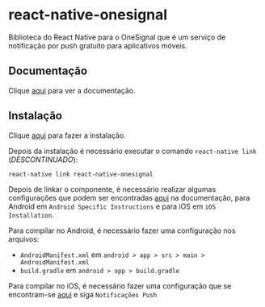 # react-native-onesignal

Biblioteca do React Native para o OneSignal que é um serviço de notificação por push gratuito para aplicativos móveis.

## Documentação

Clique [aqui](https://github.com/geektimecoil/react-native-onesignal) para ver a documentação.

## Instalação

Clique [aqui](https://www.npmjs.com/package/react-native-onesignal) para fazer a instalação.

Depois da instalação é necessário executar o comando `react-native link` (_DESCONTINUADO_):

```
react-native link react-native-onesignal
```

Depois de linkar o componente, é necessário realizar algumas configurações que podem ser encontradas [aqui](https://documentation.onesignal.com/docs/react-native-sdk-setup) na documentação, para Android em `Android Specific Instructions` e para iOS em `iOS Installation`.

Para compilar no Android, é necessário fazer uma configuração nos arquivos:
  -  `AndroidManifest.xml` em `android > app > src > main > AndroidManifest.xml`
  -  `build.gradle` em `android > app > build.gradle`

Para compilar no iOS, é necessário fazer uma configuração que se encontram-se [aqui](https://github.com/osvaldokalvaitir/projects-settings/blob/master/ide/xcode.md) e siga `Notificações Push`